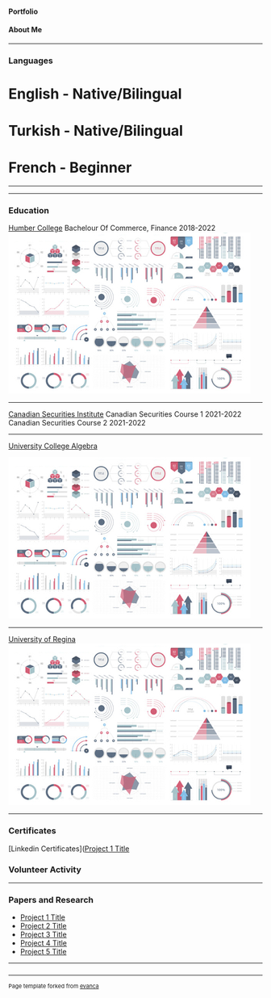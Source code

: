 #### Portfolio

#### About Me

---

### Languages
# English - Native/Bilingual
# Turkish - Native/Bilingual
# French - Beginner

---


---

### Education 

[Humber College](https://business.humber.ca/programs/finance.html)
Bachelour Of Commerce, Finance 2018-2022
<img src="images/dummy_thumbnail.jpg?raw=true"/>

---

[Canadian Securities Institute](https://www.csi.ca/student/en_ca/courses/csi/csc.xhtml?gclid=CjwKCAjwt7SWBhAnEiwAx8ZLarnKsz6Vu9POjZJNIshu1uSnUF5YXRNr6k0dqhPKuCs13GuxZd1RBRoCjnUQAvD_BwE)
Canadian Securities Course 1 2021-2022
Canadian Securities Course 2 2021-2022

---
[University College Algebra](https://www.algebra.hr/visoko-uciliste/en/studij/graduate-professional-program/data-science/)

<img src="images/dummy_thumbnail.jpg?raw=true"/>

---
[University of Regina](https://www.uregina.ca/)
<img src="images/dummy_thumbnail.jpg?raw=true"/>

---

### Certificates
[Linkedin Certificates]([Project 1 Title](/sample_page)
### Volunteer Activity

---

### Papers and Research

- [Project 1 Title](http://example.com/)
- [Project 2 Title](http://example.com/)
- [Project 3 Title](http://example.com/)
- [Project 4 Title](http://example.com/)
- [Project 5 Title](http://example.com/)

---

### 



---
<p style="font-size:11px">Page template forked from <a href="https://github.com/evanca/quick-portfolio">evanca</a></p>
<!-- Remove above link if you don't want to attibute -->
